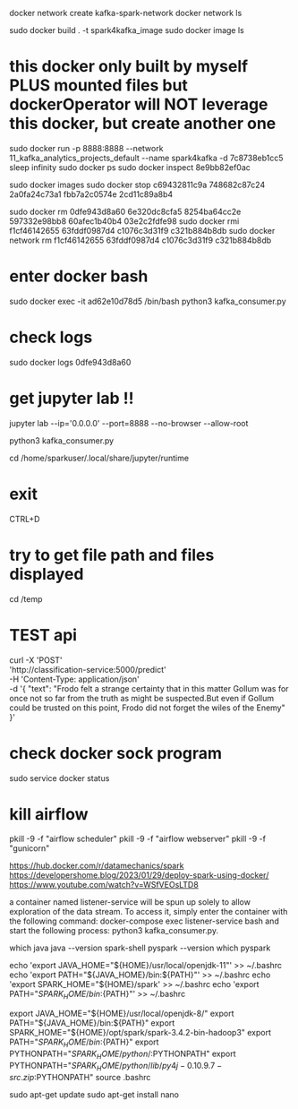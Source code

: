 docker network create kafka-spark-network
docker network ls

sudo docker build . -t spark4kafka_image
sudo docker image ls
# this docker only built by myself PLUS mounted files but dockerOperator will NOT leverage this docker, but create another one
sudo docker run -p 8888:8888 --network 11_kafka_analytics_projects_default --name spark4kafka -d 7c8738eb1cc5 sleep infinity
sudo docker ps
sudo docker inspect 8e9bb82ef0ac

sudo docker images
sudo docker stop c69432811c9a 748682c87c24 2a0fa24c73a1 fbb7a2c0574e 2cd11c89a8b4

sudo docker rm 0dfe943d8a60 6e320dc8cfa5 8254ba64cc2e 597332e98bb8 60afec1b40b4 03e2c2fdfe98
sudo docker rmi f1cf46142655 63fddf0987d4 c1076c3d31f9 c321b884b8db
sudo docker network rm f1cf46142655 63fddf0987d4 c1076c3d31f9 c321b884b8db

# enter docker bash
sudo docker exec -it ad62e10d78d5 /bin/bash
python3 kafka_consumer.py
# check logs 
sudo docker logs 0dfe943d8a60
# get jupyter lab  !!
jupyter lab --ip='0.0.0.0' --port=8888 --no-browser --allow-root

python3 kafka_consumer.py

cd /home/sparkuser/.local/share/jupyter/runtime
# exit 
CTRL+D
# try to get file path and files displayed
cd /temp

# TEST api
curl -X 'POST' \
  'http://classification-service:5000/predict' \
  -H 'Content-Type: application/json' \
  -d '{
  "text": "Frodo felt a  strange certainty that in this matter Gollum was for once  not so far from the truth as might be suspected.But even  if Gollum  could  be trusted on this  point, Frodo did not forget the wiles  of the  Enemy"
}'

# check docker sock program 
sudo service docker status

# kill airflow 
pkill -9 -f "airflow scheduler" 
pkill -9 -f "airflow webserver" 
pkill -9 -f "gunicorn"


https://hub.docker.com/r/datamechanics/spark
https://developershome.blog/2023/01/29/deploy-spark-using-docker/
https://www.youtube.com/watch?v=WSfVEOsLTD8


a container named listener-service will be spun up solely to allow exploration of the data stream. To access it, simply enter the container with the following command: 
docker-compose exec listener-service bash
and start the following process: 
python3 kafka_consumer.py.

which java
java --version
spark-shell
pyspark --version
which pyspark

echo 'export JAVA_HOME="${HOME}/usr/local/openjdk-11"' >> ~/.bashrc
echo 'export PATH="${JAVA_HOME}/bin:${PATH}"' >> ~/.bashrc
echo 'export SPARK_HOME="${HOME}/spark' >> ~/.bashrc
echo 'export PATH="${SPARK_HOME}/bin:${PATH}"' >> ~/.bashrc

export JAVA_HOME="${HOME}/usr/local/openjdk-8/"
export PATH="${JAVA_HOME}/bin:${PATH}"
export SPARK_HOME="${HOME}/opt/spark/spark-3.4.2-bin-hadoop3"
export PATH="${SPARK_HOME}/bin:${PATH}"
export PYTHONPATH="${SPARK_HOME}/python/:$PYTHONPATH"
export PYTHONPATH="${SPARK_HOME}/python/lib/py4j-0.10.9.7-src.zip:$PYTHONPATH"
source .bashrc

sudo apt-get update
sudo apt-get install nano

